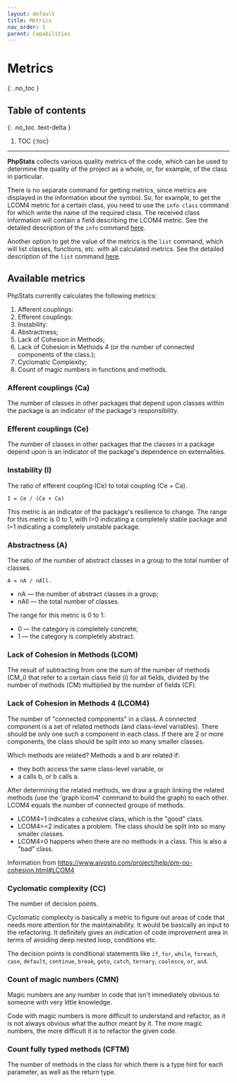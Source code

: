 ```yaml
---
layout: default
title: Metrics
nav_order: 1
parent: Capabilities
---
```

# Metrics
{: .no_toc }

## Table of contents
{: .no_toc .text-delta }

1. TOC
{:toc}

---

**PhpStats** collects various quality metrics of the code, which can be used to determine the quality of the project as a whole, or, for example, of the class in particular.

There is no separate command for getting metrics, since metrics are displayed in the information about the symbol. So, for example, to get the LCOM4 metric for a certain class, you need to use the `info class` command for which write the name of the required class. The received class information will contain a field describing the LCOM4 metric. See the detailed description of the `info` command [here](/phpstats-docs/docs/start-of-work/commands#info).

Another option to get the value of the metrics is the `list` command, which will list classes, functions, etc. with all calculated metrics. See the detailed description of the `list` command [here](/phpstats-docs/docs/start-of-work/commands#list).

## Available metrics

PhpStats currently calculates the following metrics:

1. Afferent couplings:
2. Efferent couplings:
3. Instability:
4. Abstractness;
5. Lack of Cohesion in Methods;
6. Lack of Cohesion in Methods 4 (or the number of connected components of the class.);
7. Cyclomatic Complexity;
8. Count of magic numbers in functions and methods.

### Afferent couplings (Ca)

The number of classes in other packages that depend upon classes within the package is an indicator of the package's responsibility.

### Efferent couplings (Ce)

The number of classes in other packages that the classes in a package depend upon is an indicator of the package's dependence on externalities.

### Instability (I)

The ratio of efferent coupling (Ce) to total coupling (Ce + Ca).
```
I = Ce / (Ce + Ca)
```
This metric is an indicator of the package's resilience to change. The range for this metric is 0 to 1, with I=0 indicating a completely stable package and I=1 indicating a completely unstable package.

### Abstractness (A)

The ratio of the number of abstract classes in a group to the total number of classes.
```
A = nA / nAll.
```
- nA   — the number of abstract classes in a group;
- nAll — the total number of classes.

The range for this metric is 0 to 1:

- 0 — the category is completely concrete;
- 1 — the category is completely abstract.

### Lack of Cohesion in Methods (LCOM)

The result of subtracting from one the sum of the number of methods (CM_i) that refer to a certain class field (i) for all fields, divided by the number of methods (CM) multiplied by the number of fields (CF).

### Lack of Cohesion in Methods 4 (LCOM4)

The number of "connected components" in a class. 
A connected component is a set of related methods (and class-level variables). There should be only one such a component in each class. If there are 2 or more components, the class should be split into so many smaller classes.

Which methods are related? Methods a and b are related if:

- they both access the same class-level variable, or
- a calls b, or b calls a.

After determining the related methods, we draw a graph linking the related methods (use the 'graph lcom4' command to build the graph) to each other. LCOM4 equals the number of connected groups of methods.

- LCOM4=1  indicates a cohesive class, which is the "good" class.
- LCOM4>=2 indicates a problem. The class should be split into so many smaller classes.
- LCOM4=0  happens when there are no methods in a class. This is also a "bad" class.

Information from https://www.aivosto.com/project/help/pm-oo-cohesion.html#LCOM4

### Cyclomatic complexity (CC)

The number of decision points.

Cyclomatic complexity is basically a metric to figure out areas of code that needs more attention for the maintainability. It would be basically an input to the refactoring. It definitely gives an indication of code improvement area in terms of avoiding deep nested loop, conditions etc.

The decision points is conditional statements like `if`, `for`, `while`, `foreach`, `case`, `default`, `continue`, `break`, `goto`, `catch`, `ternary`, `coalesce`, `or`, `and`.

### Count of magic numbers (CMN)

Magic numbers are any number in code that isn't immediately obvious to someone with very little knowledge.

Code with magic numbers is more difficult to understand and refactor, as it is not always obvious what the author meant by it. The more magic numbers, the more difficult it is to refactor the given code.

### Count fully typed methods (CFTM)

The number of methods in the class for which there is a type hint for each parameter, as well as the return type.
